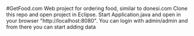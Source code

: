 #GetFood.com
Web project for ordering food, similar to donesi.com
Clone this repo and open project in Eclipse. Start Application.java and open in your browser "http://localhost:8080".
You can login with admin/admin and from there you can start adding data
